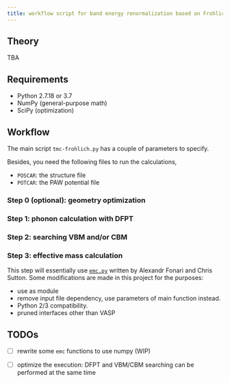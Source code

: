 ```yaml
---
title: workflow script for band energy renormalization based on Frohlich model
---
```


## Theory

TBA

## Requirements

- Python 2.7.18 or 3.7
- NumPy (general-purpose math)
- SciPy (optimization)

## Workflow

The main script `tmc-frohlich.py` has a couple of parameters to specify.

Besides, you need the following files to run the calculations,

- `POSCAR`: the structure file
- `POTCAR`: the PAW potential file

### Step 0 (optional): geometry optimization

### Step 1: phonon calculation with DFPT

### Step 2: searching VBM and/or CBM

### Step 3: effective mass calculation

This step will essentially use [`emc.py`](https://github.com/afonari/emc)
written by Alexandr Fonari and Chris Sutton.
Some modifications are made in this project for the purposes:

- use as module
- remove input file dependency, use parameters of main function instead.
- Python 2/3 compatibility.
- pruned interfaces other than VASP

## TODOs

- [ ] rewrite some `emc` functions to use numpy (WIP)
- [ ] optimize the execution: DFPT and VBM/CBM searching can be performed at the same time

